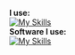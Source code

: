 <b>I use:</b><br>
[![My Skills](https://skillicons.dev/icons?i=python,react,cs,dotnet,js,ts,lua&theme=light)](https://skillicons.dev) <br>
<b>Software I use:</b><br>
[![My Skills](https://skillicons.dev/icons?i=discord,webstorm,blender,rider,unity&theme=light)](https://skillicons.dev)
